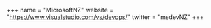 +++
name = "MicrosoftNZ"
website = "https://www.visualstudio.com/vs/devops/"
twitter = "msdevNZ"
+++